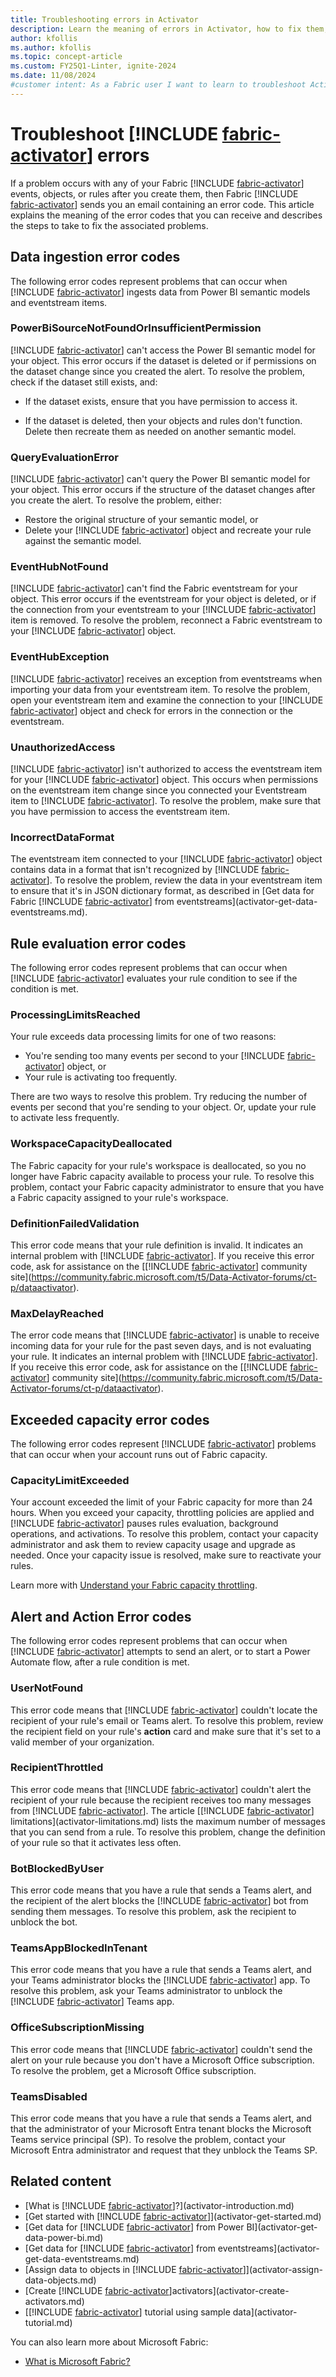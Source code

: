 ```yaml
---
title: Troubleshooting errors in Activator
description: Learn the meaning of errors in Activator, how to fix them, and troubleshoot common issues in this comprehensive troubleshooting guide
author: kfollis
ms.author: kfollis
ms.topic: concept-article
ms.custom: FY25Q1-Linter, ignite-2024
ms.date: 11/08/2024
#customer intent: As a Fabric user I want to learn to troubleshoot Activator errors.
---
```


# Troubleshoot [!INCLUDE [fabric-activator](../includes/fabric-activator.md)] errors

If a problem occurs with any of your Fabric [!INCLUDE [fabric-activator](../includes/fabric-activator.md)] events, objects, or rules after you create them, then Fabric [!INCLUDE [fabric-activator](../includes/fabric-activator.md)] sends you an email containing an error code. This article explains the meaning of the error codes that you can receive and describes the steps to take to fix the associated problems.

## Data ingestion error codes

The following error codes represent problems that can occur when [!INCLUDE [fabric-activator](../includes/fabric-activator.md)] ingests data from Power BI semantic models and eventstream items.

### PowerBiSourceNotFoundOrInsufficientPermission

[!INCLUDE [fabric-activator](../includes/fabric-activator.md)] can't access the Power BI semantic model for your object. This error occurs if the dataset is deleted or if permissions on the dataset change since you created the alert. To resolve the problem, check if the dataset still exists, and:

* If the dataset exists, ensure that you have permission to access it.

* If the dataset is deleted, then your objects and rules don't function. Delete then recreate them as needed on another semantic model.

### QueryEvaluationError

[!INCLUDE [fabric-activator](../includes/fabric-activator.md)] can't query the Power BI semantic model for your object. This error occurs if the structure of the dataset changes after you create the alert. To resolve the problem, either:

* Restore the original structure of your semantic model, or
* Delete your [!INCLUDE [fabric-activator](../includes/fabric-activator.md)] object and recreate your rule against the semantic model.

### EventHubNotFound

[!INCLUDE [fabric-activator](../includes/fabric-activator.md)] can't find the Fabric eventstream for your object. This error occurs if the eventstream for your object is deleted, or if the connection from your eventstream to your [!INCLUDE [fabric-activator](../includes/fabric-activator.md)] item is removed. To resolve the problem, reconnect a Fabric eventstream to your [!INCLUDE [fabric-activator](../includes/fabric-activator.md)] object.

### EventHubException

[!INCLUDE [fabric-activator](../includes/fabric-activator.md)] receives an exception from eventstreams when importing your data from your eventstream item. To resolve the problem, open your eventstream item and examine the connection to your [!INCLUDE [fabric-activator](../includes/fabric-activator.md)] object and check for errors in the connection or the eventstream.

### UnauthorizedAccess

[!INCLUDE [fabric-activator](../includes/fabric-activator.md)] isn't authorized to access the eventstream item for your [!INCLUDE [fabric-activator](../includes/fabric-activator.md)] object. This occurs when permissions on the eventstream item change since you connected your Eventstream item to [!INCLUDE [fabric-activator](../includes/fabric-activator.md)]. To resolve the problem, make sure that you have permission to access the eventstream item.

### IncorrectDataFormat

The eventstream item connected to your [!INCLUDE [fabric-activator](../includes/fabric-activator.md)] object contains data in a format that isn't recognized by [!INCLUDE [fabric-activator](../includes/fabric-activator.md)]. To resolve the problem, review the data in your eventstream item to ensure that it's in JSON dictionary format, as described in [Get data for Fabric [!INCLUDE [fabric-activator](../includes/fabric-activator.md)] from eventstreams](activator-get-data-eventstreams.md).

## Rule evaluation error codes

The following error codes represent problems that can occur when [!INCLUDE [fabric-activator](../includes/fabric-activator.md)] evaluates your rule condition to see if the condition is met.

### ProcessingLimitsReached

Your rule exceeds data processing limits for one of two reasons:

* You're sending too many events per second to your [!INCLUDE [fabric-activator](../includes/fabric-activator.md)] object, or
* Your rule is activating too frequently.

There are two ways to resolve this problem. Try reducing the number of events per second that you're sending to your object. Or, update your rule to activate less frequently.

### WorkspaceCapacityDeallocated

The Fabric capacity for your rule's workspace is deallocated, so you no longer have Fabric capacity available to process your rule. To resolve this problem, contact your Fabric capacity administrator to ensure that you have a Fabric capacity assigned to your rule's workspace.

### DefinitionFailedValidation

This error code means that your rule definition is invalid. It indicates an internal problem with [!INCLUDE [fabric-activator](../includes/fabric-activator.md)]. If you receive this error code, ask for assistance on the [[!INCLUDE [fabric-activator](../includes/fabric-activator.md)] community site](https://community.fabric.microsoft.com/t5/Data-Activator-forums/ct-p/dataactivator).

### MaxDelayReached

The error code means that [!INCLUDE [fabric-activator](../includes/fabric-activator.md)] is unable to receive incoming data for your rule for the past seven days, and is not evaluating your rule. It indicates an internal problem with [!INCLUDE [fabric-activator](../includes/fabric-activator.md)]. If you receive this error code, ask for assistance on the [[!INCLUDE [fabric-activator](../includes/fabric-activator.md)] community site](https://community.fabric.microsoft.com/t5/Data-Activator-forums/ct-p/dataactivator).

## Exceeded capacity error codes

The following error codes represent [!INCLUDE [fabric-activator](../includes/fabric-activator.md)] problems that can occur when your account runs out of Fabric capacity.

### CapacityLimitExceeded
Your account exceeded the limit of your Fabric capacity for more than 24 hours. When you exceed your capacity, throttling policies are applied and [!INCLUDE [fabric-activator](../includes/fabric-activator.md)] pauses rules evaluation, background operations, and activations. To resolve this problem, contact your capacity administrator and ask them to review capacity usage and upgrade as needed. Once your capacity issue is resolved, make sure to reactivate your rules.

Learn more with [Understand your Fabric capacity throttling](https://go.microsoft.com/fwlink/?linkid=2293008).

## Alert and Action Error codes

The following error codes represent problems that can occur when [!INCLUDE [fabric-activator](../includes/fabric-activator.md)] attempts to send an alert, or to start a Power Automate flow, after a rule condition is met.

### UserNotFound

This error code means that [!INCLUDE [fabric-activator](../includes/fabric-activator.md)] couldn't locate the recipient of your rule's email or Teams alert. To resolve this problem, review the recipient field on your rule's **action** card and make sure that it's set to a valid member of your organization.

### RecipientThrottled

This error code means that [!INCLUDE [fabric-activator](../includes/fabric-activator.md)] couldn't alert the recipient of your rule because the recipient receives too many messages from [!INCLUDE [fabric-activator](../includes/fabric-activator.md)]. The article [[!INCLUDE [fabric-activator](../includes/fabric-activator.md)] limitations](activator-limitations.md) lists the maximum number of messages that you can send from a rule. To resolve this problem, change the definition of your rule so that it activates less often.

### BotBlockedByUser

This error code means that you have a rule that sends a Teams alert, and the recipient of the alert blocks the [!INCLUDE [fabric-activator](../includes/fabric-activator.md)] bot from sending them messages. To resolve this problem, ask the recipient to unblock the bot.

### TeamsAppBlockedInTenant

This error code means that you have a rule that sends a Teams alert, and your Teams administrator blocks the [!INCLUDE [fabric-activator](../includes/fabric-activator.md)] app. To resolve this problem, ask your Teams administrator to unblock the [!INCLUDE [fabric-activator](../includes/fabric-activator.md)] Teams app.

### OfficeSubscriptionMissing

This error code means that [!INCLUDE [fabric-activator](../includes/fabric-activator.md)] couldn't send the alert on your rule because you don't have a Microsoft Office subscription. To resolve the problem, get a Microsoft Office subscription.

### TeamsDisabled

This error code means that you have a rule that sends a Teams alert, and that the administrator of your Microsoft Entra tenant blocks the Microsoft Teams service principal (SP). To resolve the problem, contact your Microsoft Entra administrator and request that they unblock the Teams SP.

## Related content

* [What is [!INCLUDE [fabric-activator](../includes/fabric-activator.md)]?](activator-introduction.md)
* [Get started with [!INCLUDE [fabric-activator](../includes/fabric-activator.md)]](activator-get-started.md)
* [Get data for [!INCLUDE [fabric-activator](../includes/fabric-activator.md)] from Power BI](activator-get-data-power-bi.md)
* [Get data for [!INCLUDE [fabric-activator](../includes/fabric-activator.md)] from eventstreams](activator-get-data-eventstreams.md)
* [Assign data to objects in [!INCLUDE [fabric-activator](../includes/fabric-activator.md)]](activator-assign-data-objects.md)
* [Create [!INCLUDE [fabric-activator](../includes/fabric-activator.md)]activators](activator-create-activators.md)
* [[!INCLUDE [fabric-activator](../includes/fabric-activator.md)] tutorial using sample data](activator-tutorial.md)

You can also learn more about Microsoft Fabric:

* [What is Microsoft Fabric?](../../fundamentals/microsoft-fabric-overview.md)
